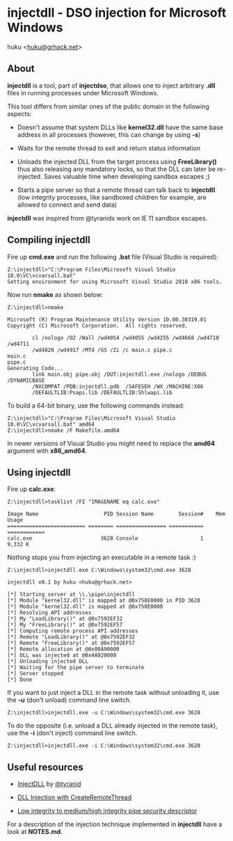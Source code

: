 # injectdll - DSO injection for Microsoft Windows

huku &lt;[huku@grhack.net](mailto:huku@grhack.net)&gt;


## About

**injectdll** is a tool, part of **injectdso**, that allows one to inject
arbitrary **.dll** files in running processes under Microsoft Windows.

This tool differs from similar ones of the public domain in the following
aspects:

  * Doesn't assume that system DLLs like **kernel32.dll** have the same base
  address in all processes (however, this can change by using **-s**)

  * Waits for the remote thread to exit and return status information

  * Unloads the injected DLL from the target process using **FreeLibrary()**
  thus also releasing any mandatory locks, so that the DLL can later be
  re-injected. Saves valuable time when developing sandbox escapes ;)

  * Starts a pipe server so that a remote thread can talk back to **injectdll**
  (low integrity processes, like sandboxed children for example, are allowed to
  connect and send data)

**injectdll** was inspired from @tyranids work on IE 11 sandbox escapes.


## Compiling injectdll

Fire up **cmd.exe** and run the following **.bat** file (Visual Studio is
required):

```
Z:\injectdll>"C:\Program Files\Microsoft Visual Studio 10.0\VC\vcvarsall.bat"
Setting environment for using Microsoft Visual Studio 2010 x86 tools.
```

Now run **nmake** as shown below:

```
Z:\injectdll>nmake

Microsoft (R) Program Maintenance Utility Version 10.00.30319.01
Copyright (C) Microsoft Corporation.  All rights reserved.

        cl /nologo /O2 /Wall /wd4054 /wd4055 /wd4255 /wd4668 /wd4710 /wd4711
        /wd4820 /wd4917 /MTd /GS /Zi /c main.c pipe.c
main.c
pipe.c
Generating Code...
        link main.obj pipe.obj /OUT:injectdll.exe /nologo /DEBUG /DYNAMICBASE
        /NXCOMPAT /PDB:injectdll.pdb  /SAFESEH /WX /MACHINE:X86
        /DEFAULTLIB:Psapi.lib /DEFAULTLIB:Shlwapi.lib
```

To build a 64-bit binary, use the following commands instead:

```
Z:\injectdll>"C:\Program Files\Microsoft Visual Studio 10.0\VC\vcvarsall.bat" amd64
Z:\injectdll>nmake /F Makefile.amd64
```

In newer versions of Visual Studio you might need to replace the **amd64**
argument with **x86\_amd64**.


## Using injectdll

Fire up **calc.exe**:

```
Z:\injectdll>tasklist /FI "IMAGENAME eq calc.exe"

Image Name                     PID Session Name        Session#    Mem Usage
========================= ======== ================ =========== ============
calc.exe                      3628 Console                    1      9,332 K
```

Nothing stops you from injecting an executable in a remote task :)

```
Z:\injectdll>injectdll.exe C:\Windows\system32\cmd.exe 3628

injectdll v0.1 by huku <huku@grhack.net>

[*] Starting server at \\.\pipe\injectdll
[*] Module "kernel32.dll" is mapped at @0x758E0000 in PID 3628
[*] Module "kernel32.dll" is mapped at @0x758E0000
[*] Resolving API addresses
[*] My "LoadLibrary()" at @0x7592EF32
[*] My "FreeLibrary()" at @0x7592EF57
[*] Computing remote process API addresses
[*] Remote "LoadLibrary()" at @0x7592EF32
[*] Remote "FreeLibrary()" at @0x7592EF57
[*] Remote allocation at @0x00A90000
[*] DLL was injected at @0x4A020000
[*] Unloading injected DLL
[*] Waiting for the pipe server to terminate
[*] Server stopped
[*] Done
```

If you want to just inject a DLL in the remote task without unloading it, use
the **-u** (don't unload) command line switch.

```
Z:\injectdll>injectdll.exe -u C:\Windows\system32\cmd.exe 3628
```

To do the opposite (i.e. unload a DLL already injected in the remote task), use
the **-i** (don't inject) command line switch.

```
Z:\injectdll>injectdll.exe -i C:\Windows\system32\cmd.exe 3628
```


## Useful resources

  * [InjectDLL](https://github.com/tyranid/IE11SandboxEscapes/tree/master/InjectDll)
  by [@tyranid](https://github.com/tyranid)

  * [DLL Injection with CreateRemoteThread](http://stackoverflow.com/questions/22750112/dll-injection-with-createremotethread)

  * [Low integrity to medium/high integrity pipe security descriptor](http://stackoverflow.com/questions/9589142/low-integrity-to-medium-high-integrity-pipe-security-descriptor)

For a description of the injection technique implemented in **injectdll** have
a look at **NOTES.md**.

